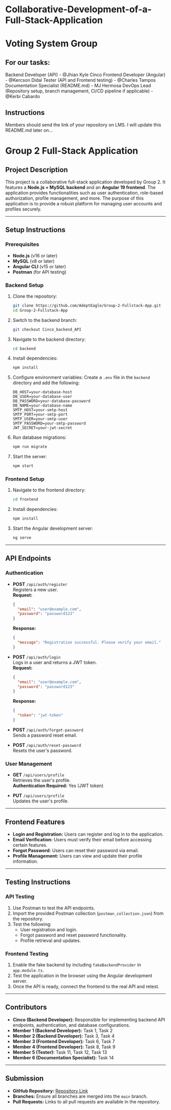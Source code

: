 # Collaborative-Development-of-a-Full-Stack-Application
# Voting System Group

## For our tasks:
Backend Developer (API) - @Jhian Kyle Cinco
Frontend Developer (Angular) - @Kercson Didal
Tester (API and Frontend testing) - @Charles Tampos
Documentation Specialist (README.md) - MJ Hermosa
DevOps Lead (Repository setup, branch management, CI/CD pipeline if applicable) - @Kerbi Cabardo

## Instructions
Members should send the link of your repository on LMS. I will update this README.md later on...

# Group 2 Full-Stack Application

## Project Description
This project is a collaborative full-stack application developed by Group 2. It features a **Node.js + MySQL backend** and an **Angular 19 frontend**. The application provides functionalities such as user authentication, role-based authorization, profile management, and more. The purpose of this application is to provide a robust platform for managing user accounts and profiles securely.

________________________________________________________________________________

## Setup Instructions

### Prerequisites
- **Node.js** (v16 or later)
- **MySQL** (v8 or later)
- **Angular CLI** (v15 or later)
- **Postman** (for API testing)

### Backend Setup
1. Clone the repository:
   ```bash
   git clone https://github.com/AdeptEagle/Group-2-Fullstack-App.git
   cd Group-2-Fullstack-App
   ```
2. Switch to the backend branch:
   ```bash
   git checkout Cinco_backend_API
   ```
3. Navigate to the backend directory:
   ```bash
   cd backend
   ```
4. Install dependencies:
   ```bash
   npm install
   ```
5. Configure environment variables:
   Create a `.env` file in the `backend` directory and add the following:
   ```
   DB_HOST=your-database-host
   DB_USER=your-database-user
   DB_PASSWORD=your-database-password
   DB_NAME=your-database-name
   SMTP_HOST=your-smtp-host
   SMTP_PORT=your-smtp-port
   SMTP_USER=your-smtp-user
   SMTP_PASSWORD=your-smtp-password
   JWT_SECRET=your-jwt-secret
   ```
6. Run database migrations:
   ```bash
   npm run migrate
   ```
7. Start the server:
   ```bash
   npm start
   ```

### Frontend Setup
1. Navigate to the frontend directory:
   ```bash
   cd frontend
   ```
2. Install dependencies:
   ```bash
   npm install
   ```
3. Start the Angular development server:
   ```bash
   ng serve
   ```

________________________________________________________________________________

## API Endpoints

### Authentication
- **POST** `/api/auth/register`  
  Registers a new user.  
  **Request:**
  ```json
  {
    "email": "user@example.com",
    "password": "password123"
  }
  ```
  **Response:**
  ```json
  {
    "message": "Registration successful. Please verify your email."
  }
  ```

- **POST** `/api/auth/login`  
  Logs in a user and returns a JWT token.  
  **Request:**
  ```json
  {
    "email": "user@example.com",
    "password": "password123"
  }
  ```
  **Response:**
  ```json
  {
    "token": "jwt-token"
  }
  ```

- **POST** `/api/auth/forgot-password`  
  Sends a password reset email.

- **POST** `/api/auth/reset-password`  
  Resets the user's password.

### User Management
- **GET** `/api/users/profile`  
  Retrieves the user's profile.  
  **Authentication Required:** Yes (JWT token)

- **PUT** `/api/users/profile`  
  Updates the user's profile.

________________________________________________________________________________

## Frontend Features
- **Login and Registration:** Users can register and log in to the application.
- **Email Verification:** Users must verify their email before accessing certain features.
- **Forgot Password:** Users can reset their password via email.
- **Profile Management:** Users can view and update their profile information.

________________________________________________________________________________

## Testing Instructions

### API Testing
1. Use Postman to test the API endpoints.
2. Import the provided Postman collection (`postman_collection.json`) from the repository.
3. Test the following:
   - User registration and login.
   - Forgot password and reset password functionality.
   - Profile retrieval and updates.

### Frontend Testing
1. Enable the fake backend by including `fakeBackendProvider` in `app.module.ts`.
2. Test the application in the browser using the Angular development server.
3. Once the API is ready, connect the frontend to the real API and retest.

________________________________________________________________________________

## Contributors
- **Cinco (Backend Developer):** Responsible for implementing backend API endpoints, authentication, and database configurations.
- **Member 1 (Backend Developer):** Task 1, Task 2
- **Member 2 (Backend Developer):** Task 3, Task 4
- **Member 3 (Frontend Developer):** Task 6, Task 7
- **Member 4 (Frontend Developer):** Task 8, Task 9
- **Member 5 (Tester):** Task 11, Task 12, Task 13
- **Member 6 (Documentation Specialist):** Task 14

________________________________________________________________________________

## Submission
- **GitHub Repository:** [Repository Link](https://github.com/AdeptEagle/Group-2-Fullstack-App.git)
- **Branches:** Ensure all branches are merged into the `main` branch.
- **Pull Requests:** Links to all pull requests are available in the repository.